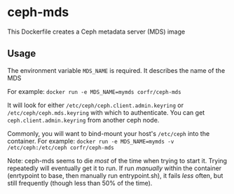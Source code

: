 ceph-mds
========

This Dockerfile creates a Ceph metadata server (MDS) image


Usage
-----

The environment variable `MDS_NAME` is required.  It describes the name of the MDS

For example:
`docker run -e MDS_NAME=mymds corfr/ceph-mds`

It will look for either `/etc/ceph/ceph.client.admin.keyring` or `/etc/ceph/ceph.mds.keyring` with which to authenticate.  You can get `ceph.client.admin.keyring` from another ceph node.

Commonly, you will want to bind-mount your host's `/etc/ceph` into the container.  For example:
`docker run -e MDS_NAME=mymds -v /etc/ceph:/etc/ceph corfr/ceph-mds`

Note:  ceph-mds seems to die _most_ of the time when trying to start it.  Trying repeatedly will eventually get it to run.  If run _manually_ within the container (enrtypoint to base, then manually run entrypoint.sh), it fails _less_ often, but still frequently (though less than 50% of the time).
